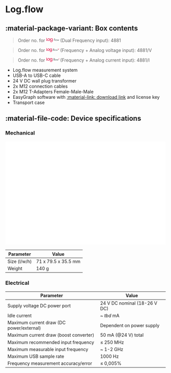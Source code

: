 # Log.flow

## :material-package-variant: Box contents

> Order no. for  <img src="img/logflow.svg" alt="drawing" width="40"/> (Dual Frequency input): 4881

> Order no. for <img src="img/logflowv.svg" alt="drawing" width="40"/> (Frequency + Analog voltage input): 4881/V

> Order no. for <img src="img/logflowi.svg" alt="drawing" width="40"/> (Frequency + Analog current input): 4881/I


- Log.flow measurement system 
- USB-A to USB-C cable
- 24 V DC wall plug transformer
- 2x M12 connection cables 
- 2x M12 T-Adapters Female-Male-Male 
- EasyGraph software with [:material-link: download link](https://www.vse-flow.com/login.html "vse-flow.com/login.html") and license key
- Transport case

## :material-file-code: Device specifications

### Mechanical

![](img/kbdraw.svg)

**Parameter** | **Value**
--- | ---
Size (l/w/h) | 71 x 79.5 x 35.5 mm
Weight | 140 g

### Electrical

**Parameter** | **Value**
--- | ---
Supply voltage DC power port | 24 V DC nominal (18-26 V DC)
Idle current | ~ _tbd_ mA
Maximum current draw (DC power/external) | Dependent on power supply
Maximum current draw (boost converter) | 50 mA (@24 V) total
Maximum recommended input frequency | ≤ 250 MHz
Maximum measurable input frequency | ~ 1-2 GHz
Maximum USB sample rate | 1000 Hz
Frequency measurement accuracy/error | ≤ 0,005%

